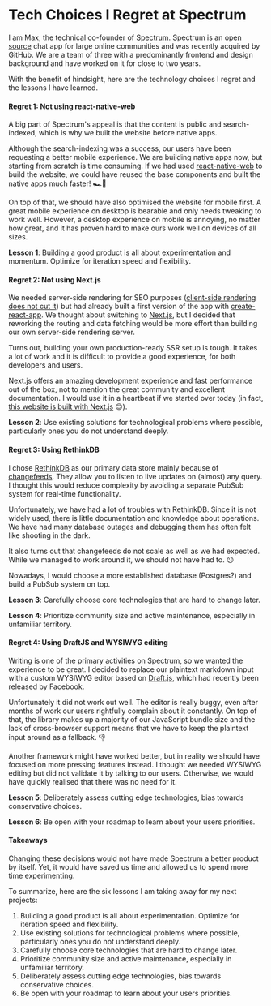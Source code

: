 # Tech Choices I Regret at Spectrum

 I am Max, the technical co-founder of [Spectrum](https://spectrum.chat/). Spectrum is an [open source](https://github.com/withspectrum/spectrum) chat app for large online communities and was recently acquired by GitHub. We are a team of three with a predominantly frontend and design background and have worked on it for close to two years.

With the benefit of hindsight, here are the technology choices I regret and the lessons I have learned.

#### Regret 1: Not using react-native-web

A big part of Spectrum's appeal is that the content is public and search-indexed, which is why we built the website before native apps.

Although the search-indexing was a success, our users have been requesting a better mobile experience. We are building native apps now, but starting from scratch is time consuming. If we had used [react-native-web](https://github.com/necolas/react-native-web) to build the website, we could have reused the base components and built the native apps much faster! 🏎💨

On top of that, we should have also optimised the website for mobile first. A great mobile experience on desktop is bearable and only needs tweaking to work well. However, a desktop experience on mobile is annoying, no matter how great, and it has proven hard to make ours work well on devices of all sizes.

**Lesson 1**: Building a good product is all about experimentation and momentum. Optimize for iteration speed and flexibility.

#### Regret 2: Not using Next.js

We needed server-side rendering for SEO purposes \([client-side rendering does not cut it](https://twitter.com/mxstbr/status/985188986414161921)\) but had already built a first version of the app with [create-react-app](https://github.com/facebook/create-react-app). We thought about switching to [Next.js](https://nextjs.org/), but I decided that reworking the routing and data fetching would be more effort than building our own server-side rendering server.

Turns out, building your own production-ready SSR setup is tough. It takes a lot of work and it is difficult to provide a good experience, for both developers and users.

Next.js offers an amazing development experience and fast performance out of the box, not to mention the great community and excellent documentation. I would use it in a heartbeat if we started over today \(in fact, [this website is built with Next.js](https://github.com/mxstbr/mxstbr.com) 😍\).

**Lesson 2**: Use existing solutions for technological problems where possible, particularly ones you do not understand deeply.

#### Regret 3: Using RethinkDB

I chose [RethinkDB](https://www.rethinkdb.com/) as our primary data store mainly because of [changefeeds](https://rethinkdb.com/docs/changefeeds/javascript/). They allow you to listen to live updates on \(almost\) any query. I thought this would reduce complexity by avoiding a separate PubSub system for real-time functionality.

Unfortunately, we have had a lot of troubles with RethinkDB. Since it is not widely used, there is little documentation and knowledge about operations. We have had many database outages and debugging them has often felt like shooting in the dark.

It also turns out that changefeeds do not scale as well as we had expected. While we managed to work around it, we should not have had to. 😕

Nowadays, I would choose a more established database \(Postgres?\) and build a PubSub system on top.

**Lesson 3**: Carefully choose core technologies that are hard to change later.

**Lesson 4**: Prioritize community size and active maintenance, especially in unfamiliar territory.

#### Regret 4: Using DraftJS and WYSIWYG editing

Writing is one of the primary activities on Spectrum, so we wanted the experience to be great. I decided to replace our plaintext markdown input with a custom WYSIWYG editor based on [Draft.js](https://draftjs.org/), which had recently been released by Facebook.

Unfortunately it did not work out well. The editor is really buggy, even after months of work our users rightfully complain about it constantly. On top of that, the library makes up a majority of our JavaScript bundle size and the lack of cross-browser support means that we have to keep the plaintext input around as a fallback. 👎

Another framework might have worked better, but in reality we should have focused on more pressing features instead. I thought we needed WYSIWYG editing but did not validate it by talking to our users. Otherwise, we would have quickly realised that there was no need for it.

**Lesson 5**: Deliberately assess cutting edge technologies, bias towards conservative choices.

**Lesson 6**: Be open with your roadmap to learn about your users priorities.

#### Takeaways

Changing these decisions would not have made Spectrum a better product by itself. Yet, it would have saved us time and allowed us to spend more time experimenting.

To summarize, here are the six lessons I am taking away for my next projects:

1. Building a good product is all about experimentation. Optimize for iteration speed and flexibility.
2. Use existing solutions for technological problems where possible, particularly ones you do not understand deeply.
3. Carefully choose core technologies that are hard to change later.
4. Prioritize community size and active maintenance, especially in unfamiliar territory.
5. Deliberately assess cutting edge technologies, bias towards conservative choices.
6. Be open with your roadmap to learn about your users priorities.

